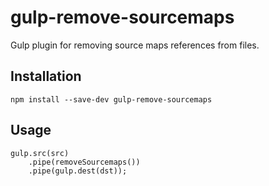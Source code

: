 # gulp-remove-sourcemaps
Gulp plugin for removing source maps references from files.

## Installation
`npm install --save-dev gulp-remove-sourcemaps`

## Usage
```
gulp.src(src)
    .pipe(removeSourcemaps())
    .pipe(gulp.dest(dst));
```
